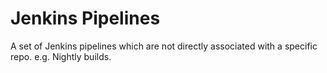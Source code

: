 # Jenkins Pipelines

A set of Jenkins pipelines which are not directly associated with a specific
repo. e.g. Nightly builds.
